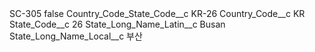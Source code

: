 <?xml version="1.0" encoding="UTF-8"?>
<CustomMetadata xmlns="http://soap.sforce.com/2006/04/metadata" xmlns:xsi="http://www.w3.org/2001/XMLSchema-instance" xmlns:xsd="http://www.w3.org/2001/XMLSchema">
    <label>SC-305</label>
    <protected>false</protected>
    <values>
        <field>Country_Code_State_Code__c</field>
        <value xsi:type="xsd:string">KR-26</value>
    </values>
    <values>
        <field>Country_Code__c</field>
        <value xsi:type="xsd:string">KR</value>
    </values>
    <values>
        <field>State_Code__c</field>
        <value xsi:type="xsd:string">26</value>
    </values>
    <values>
        <field>State_Long_Name_Latin__c</field>
        <value xsi:type="xsd:string">Busan</value>
    </values>
    <values>
        <field>State_Long_Name_Local__c</field>
        <value xsi:type="xsd:string">부산</value>
    </values>
</CustomMetadata>
